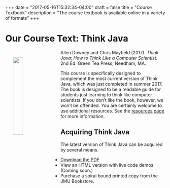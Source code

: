 +++
date = "2017-05-16T15:32:34-04:00"
draft = false
title = "Course Textbook"
description = "The course textbook is available online in a variety of formats"
+++

# Our Course Text: Think Java

<img src="/cs149/img/ThinkJava.png" style="width: 25%; height: 25%; float: left; margin: 24px; ">

Allen Downey and Chris Mayfield (2017). _Think Java: How to Think Like a
Computer Scientist._ 2nd Ed. Green Tea Press, Needham, MA.

This course is specifically designed to complement the most current version of
Think Java, which was just completed in summer 2017. The book is designed to be
a readable guide for students just learning to think like computer scientists.
If you don’t like the book, however, we won’t be offended. You are certainly welcome to use additional resources. See the [resources page](/cs149/resources/) for more information.

## Acquiring Think Java

The latest version of Think Java can be acquired by several means.

* [Download the PDF](http://greenteapress.com/wp/think-java-2e/)
* View an HTML version with live code demos (Coming soon.)
* Purchase a spiral bound printed copy from the JMU Bookstore.
